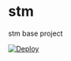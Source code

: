 # stm
stm base project

<a href="https://heroku.com/deploy?template=https://github.com/crismo/stm">
  <img src="https://www.herokucdn.com/deploy/button.svg" alt="Deploy">
</a>
